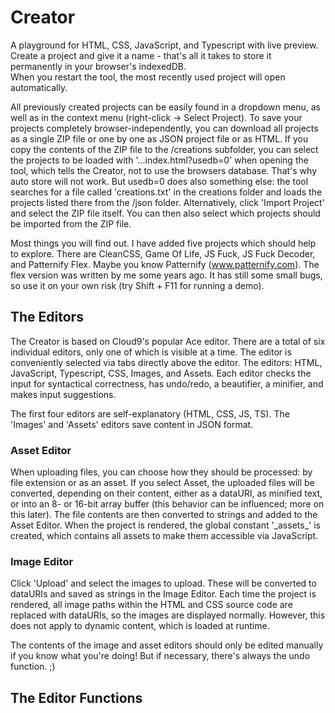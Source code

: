 # Creator

A playground for HTML, CSS, JavaScript, and Typescript with live preview. <br>Create a project and give it a name - that's all it takes to store it permanently in your browser's indexedDB.<br>When you restart the tool, the most recently used project will open automatically.

All previously created projects can be easily found in a dropdown menu, as well as in the context menu (right-click -> Select Project).
To save your projects completely browser-independently, you can download all projects as a single ZIP file or one by one as JSON project file or as HTML.
If you copy the contents of the ZIP file to the /creations subfolder, you can select the projects to be loaded with '...index.html?usedb=0' when opening the tool, which tells the Creator, not to use the browsers database. That's why auto store will not work. 
But usedb=0 does also something else: the tool searches for a file called 'creations.txt' in the creations folder and loads the projects listed there from the /json folder. 
Alternatively, click 'Import Project' and select the ZIP file itself. You can then also select which projects should be imported from the ZIP file.

Most things you will find out. 
I have added five projects which should help to explore.
There are CleanCSS, Game Of Life, JS Fuck, JS Fuck Decoder, and Patternify Flex. Maybe you know Patternify (www.patternify.com). The flex version was written by me some years ago. It has still some small bugs, so use it on your own risk (try Shift + F11 for running a demo).

## The Editors

The Creator is based on Cloud9's popular Ace editor.
There are a total of six individual editors, only one of which is visible at a time. The editor is conveniently selected via tabs directly above the editor.
The editors: HTML, JavaScript, Typescript, CSS, Images, and Assets.
Each editor checks the input for syntactical correctness, has undo/redo, a beautifier, a minifier, and makes input suggestions.

The first four editors are self-explanatory (HTML, CSS, JS, TS). The 'Images' and 'Assets' editors save content in JSON format.

### Asset Editor
When uploading files, you can choose how they should be processed: by file extension or as an asset.
If you select Asset, the uploaded files will be converted, depending on their content, either as a dataURI, as minified text, or into an 8- or 16-bit array buffer (this behavior can be influenced; more on this later).
The file contents are then converted to strings and added to the Asset Editor. When the project is rendered, the global constant '\_assets\_' is created, which contains all assets to make them accessible via JavaScript.

### Image Editor
Click 'Upload' and select the images to upload. These will be converted to dataURIs and saved as strings in the Image Editor. Each time the project is rendered, all image paths within the HTML and CSS source code are replaced with dataURIs, so the images are displayed normally. However, this does not apply to dynamic content, which is loaded at runtime.

The contents of the image and asset editors should only be edited manually if you know what you're doing! But if necessary, there's always the undo function. ;)

## The Editor Functions
